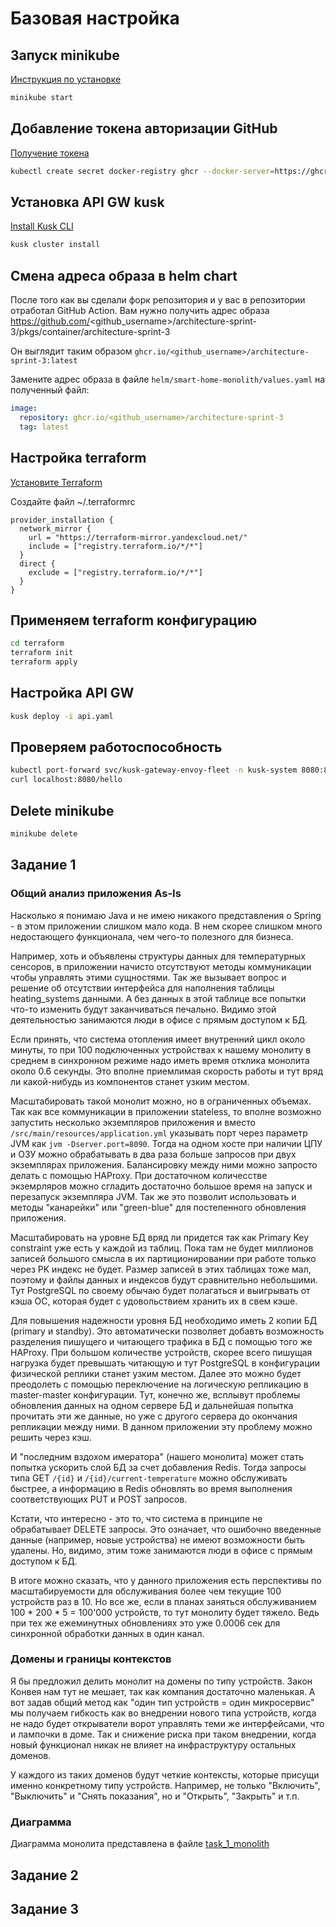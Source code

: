 # Базовая настройка

## Запуск minikube

[Инструкция по установке](https://minikube.sigs.k8s.io/docs/start/)

```bash
minikube start
```

## Добавление токена авторизации GitHub

[Получение токена](https://github.com/settings/tokens/new)

```bash
kubectl create secret docker-registry ghcr --docker-server=https://ghcr.io --docker-username=<github_username> --docker-password=<github_token> -n default
```

## Установка API GW kusk

[Install Kusk CLI](https://docs.kusk.io/getting-started/install-kusk-cli)

```bash
kusk cluster install
```

## Смена адреса образа в helm chart

После того как вы сделали форк репозитория и у вас в репозитории отработал GitHub Action. Вам нужно получить адрес образа <https://github.com/><github_username>/architecture-sprint-3/pkgs/container/architecture-sprint-3

Он выглядит таким образом
```ghcr.io/<github_username>/architecture-sprint-3:latest```

Замените адрес образа в файле `helm/smart-home-monolith/values.yaml` на полученный файл:

```yaml
image:
  repository: ghcr.io/<github_username>/architecture-sprint-3
  tag: latest
```

## Настройка terraform

[Установите Terraform](https://yandex.cloud/ru/docs/tutorials/infrastructure-management/terraform-quickstart#install-terraform)

Создайте файл ~/.terraformrc

```hcl
provider_installation {
  network_mirror {
    url = "https://terraform-mirror.yandexcloud.net/"
    include = ["registry.terraform.io/*/*"]
  }
  direct {
    exclude = ["registry.terraform.io/*/*"]
  }
}
```

## Применяем terraform конфигурацию

```bash
cd terraform
terraform init
terraform apply
```

## Настройка API GW

```bash
kusk deploy -i api.yaml
```

## Проверяем работоспособность

```bash
kubectl port-forward svc/kusk-gateway-envoy-fleet -n kusk-system 8080:80
curl localhost:8080/hello
```

## Delete minikube

```bash
minikube delete
```


## Задание 1

### Общий анализ приложения As-Is

Насколько я понимаю Java и не имею никакого представления о Spring - в этом
приложении слишком мало кода. В нем скорее слишком много недостающего функционала,
чем чего-то полезного для бизнеса.

Например, хоть и объявлены структуры данных для температурных сенсоров, в приложении
начисто отсутствуют методы коммуникации чтобы управлять этими сущностями.
Так же вызывает вопрос и решение об отсутствии интерфейса для наполнения таблицы
heating_systems данными. А без данных в этой таблице все попытки что-то изменить
будут заканчиваться печально. Видимо этой деятельностью занимаются люди в офисе
с прямым доступом к БД.

Если принять, что система отопления имеет внутренний цикл около минуты, то при
100 подключенных устройствах к нашему монолиту в среднем в синхронном режиме 
надо иметь время отклика монолита около 0.6 секунды. Это вполне приемлимая
скорость работы и тут вряд ли какой-нибудь из компонентов станет узким местом.

Масштабировать такой монолит можно, но в ограниченных объемах. Так как все
коммуникации в приложении stateless, то вполне возможно запустить несколько
экземпляров приложения и вместо ```/src/main/resources/application.yml```
указывать порт через параметр JVM как ```jvm -Dserver.port=8090```. Тогда на одном
хосте при наличии ЦПУ и ОЗУ можно обрабатывать в два раза больше запросов при
двух экземплярах приложения. Балансировку между ними можно запросто делать с
помощью HAProxy. При достаточном количесстве экземрляров можно сгладить достаточно
большое время на запуск и перезапуск экземпляра JVM. Так же это позволит использовать
и методы "канарейки" или "green-blue" для постепенного обновления приложения.

Масштабировать на уровне БД вряд ли придется так как Primary Key constraint
уже есть у каждой из таблиц. Пока там не будет миллионов записей большого смысла в их
партиционировании при работе только через PK индекс не будет. Размер записей
в этих таблицах тоже мал, поэтому и файлы данных и индексов будут сравнительно
небольшими. Тут PostgreSQL по своему обычаю будет полагаться и выигрывать от кэша 
ОС, которая будет с удовольствием хранить их в свем кэше.

Для повышения надежности уровня БД необходимо иметь 2 копии БД (primary и standby).
Это автоматически позволяет добавть возможность разделения пишущего и читающего
трафика в БД с помощью того же HAProxy. При большом количестве устройств, скорее
всего пишущая нагрузка будет превышать читающую и тут PostgreSQL в конфигурации
физической реплики станет узким местом. Далее это можно будет преодолеть с
помощью переключение на логическую репликацию в master-master конфигурации. Тут,
конечно же, всплывут проблемы обновления данных на одном сервере БД и дальнейшая
попытка прочитать эти же данные, но уже с другого сервера до окончания репликации
между ними. В данном приложении эту проблему можно решить через кэш.

И "последним вздохом имератора" (нашего монолита) может стать попытка ускорить
слой БД за счет добавления Redis. Тогда запросы типа GET ```/{id}``` и
```/{id}/current-temperature``` можно обслуживать быстрее, а информацию в Redis
обновлять во время выполнения соответствующих PUT и POST запросов.

Кстати, что интересно - это то, что система в принципе не обрабатывает DELETE
запросы. Это означает, что ошибочно введенные данные (например, новые устройства)
не имеют возможности быть удалены. Но, видимо, этим тоже занимаются люди в офисе
с прямым доступом к БД.

В итоге можно сказать, что у данного приложения есть перспективы по масштабируемости
для обслуживания более чем текущие 100 устройств раз в 10. Но все же, если в
планах заняться обслуживанием 100 * 200 * 5 = 100'000 устройств, то тут монолиту
будет тяжело. Ведь при тех же ежеминутных обновлениях это уже 0.0006 сек для
синхронной обработки данных в один канал.

### Домены и границы контекстов

Я бы предложил делить монолит на домены по типу устройств. Закон Конвея нам тут
не мешает, так как компания достаточно маленькая. А вот задав общий метод как
"один тип устройств = один микросервис" мы получаем гибкость как во внедрении
нового типа устройств, когда не надо будет открыватели ворот управлять теми же
интерфейсами, что и лампочки в доме. Так и снижение риска при таком внедрении,
когда новый функционал никак не влияет на инфраструктуру остальных доменов.

У каждого из таких доменов будут четкие контексты, которые присущи именно
конкретному типу устройств. Например, не только "Включить", "Выключить" и "Снять
показания", но и "Открыть", "Закрыть" и т.п.

### Диаграмма

Диаграмма монолита представлена в файле [task_1_monolith](./diagrams/task_1_monolith.puml)

## Задание 2
## Задание 3

